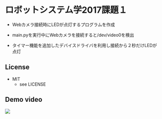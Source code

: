 # ロボットシステム学2017課題１

* Webカメラ接続時にLEDが点灯するプログラムを作成

* main.pyを実行中にWebカメラを接続すると/dev/video0を検出

* タイマー機能を追加したデバイスドライバを利用し接続から２秒だけLEDが点灯

## License
* MIT  
    * see LICENSE

## Demo video

[![](https://img.youtube.com/vi/oVSrRisByJU/0.jpg)](https://www.youtube.com/watch?v=oVSrRisByJU)
